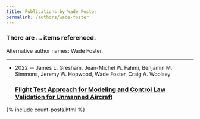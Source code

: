 ```yaml
---
title: Publications by Wade Foster
permalink: /authors/wade-foster
---
```


<h3 id="number-posts">There are ... items referenced.</h3>
<p id='info-authors'>Alternative author names: Wade Foster.</p>
<hr />
<ul class="post-list">
<li><span class='post-meta'>2022 -- James L. Gresham, Jean-Michel W. Fahmi, Benjamin M. Simmons, Jeremy W. Hopwood, Wade Foster, Craig A. Woolsey</span><h3><a class='post-link' href="{{ site.baseurl }}/flight-test-approach-for-modeling-and-control-law-validation-for-unmanned-aircraft">Flight Test Approach for Modeling and Control Law Validation for Unmanned Aircraft</a></h3></li>

</ul>
{% include count-posts.html %}
